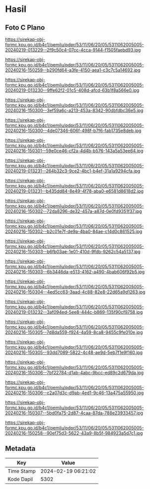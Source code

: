 # Hasil

## Foto C Plano

https://sirekap-obj-formc.kpu.go.id/b4c1/pemilu/pdpr/53/11/06/20/05/5311062005005-20240219-013229--2f9c50c4-07cc-4cca-9144-f1505faebd93.jpg

https://sirekap-obj-formc.kpu.go.id/b4c1/pemilu/pdpr/53/11/06/20/05/5311062005005-20240216-150259--b290fd64-a3fe-4150-aea1-c3c7c5a14692.jpg

https://sirekap-obj-formc.kpu.go.id/b4c1/pemilu/pdpr/53/11/06/20/05/5311062005005-20240219-013230--9ffe62f2-01c5-408d-afcd-63b1f8a566e0.jpg

https://sirekap-obj-formc.kpu.go.id/b4c1/pemilu/pdpr/53/11/06/20/05/5311062005005-20240216-150300--3ef59a6c-a213-453a-8342-90dbfdbc36e5.jpg

https://sirekap-obj-formc.kpu.go.id/b4c1/pemilu/pdpr/53/11/06/20/05/5311062005005-20240216-150300--4de07346-606f-498f-b7f6-fab1735e8deb.jpg

https://sirekap-obj-formc.kpu.go.id/b4c1/pemilu/pdpr/53/11/06/20/05/5311062005005-20240216-150301--59e0ce46-cf2a-4d4b-b576-143a5a53ee64.jpg

https://sirekap-obj-formc.kpu.go.id/b4c1/pemilu/pdpr/53/11/06/20/05/5311062005005-20240219-013231--264b32c3-9ce2-4bc1-b4ef-31a1a9294cfa.jpg

https://sirekap-obj-formc.kpu.go.id/b4c1/pemilu/pdpr/53/11/06/20/05/5311062005005-20240219-013231--b435dd84-8e49-4f78-aba0-e6581d8618d2.jpg

https://sirekap-obj-formc.kpu.go.id/b4c1/pemilu/pdpr/53/11/06/20/05/5311062005005-20240216-150302--72da8296-de32-457a-a87d-0e0fd9351f37.jpg

https://sirekap-obj-formc.kpu.go.id/b4c1/pemilu/pdpr/53/11/06/20/05/5311062005005-20240216-150302--b2c01e7f-de9a-4ba0-84ae-c14d0c861525.jpg

https://sirekap-obj-formc.kpu.go.id/b4c1/pemilu/pdpr/53/11/06/20/05/5311062005005-20240216-150303--b6fb03ae-1e01-410d-9fdb-9262c54a5137.jpg

https://sirekap-obj-formc.kpu.go.id/b4c1/pemilu/pdpr/53/11/06/20/05/5311062005005-20240216-150303--6b3446da-e513-4162-a490-4bab606f92b5.jpg

https://sirekap-obj-formc.kpu.go.id/b4c1/pemilu/pdpr/53/11/06/20/05/5311062005005-20240216-150304--4ed5cc63-3aad-4c88-82e8-22d65a9d1263.jpg

https://sirekap-obj-formc.kpu.go.id/b4c1/pemilu/pdpr/53/11/06/20/05/5311062005005-20240219-013232--3af094ed-5ee8-444c-b869-135f90cf9758.jpg

https://sirekap-obj-formc.kpu.go.id/b4c1/pemilu/pdpr/53/11/06/20/05/5311062005005-20240216-150305--7d8da559-f924-4a59-8ca8-9455c9fe010e.jpg

https://sirekap-obj-formc.kpu.go.id/b4c1/pemilu/pdpr/53/11/06/20/05/5311062005005-20240216-150305--93dd7089-5822-4c48-ae9d-5eb7f1e9f160.jpg

https://sirekap-obj-formc.kpu.go.id/b4c1/pemilu/pdpr/53/11/06/20/05/5311062005005-20240216-150306--7bf22784-d1ab-4abc-9bcc-ed89c2d679da.jpg

https://sirekap-obj-formc.kpu.go.id/b4c1/pemilu/pdpr/53/11/06/20/05/5311062005005-20240216-150306--c2a07d3c-d9ab-4ed1-9c46-13a475a55950.jpg

https://sirekap-obj-formc.kpu.go.id/b4c1/pemilu/pdpr/53/11/06/20/05/5311062005005-20240216-150307--5bd0fa75-2d87-4caa-87da-788e23933457.jpg

https://sirekap-obj-formc.kpu.go.id/b4c1/pemilu/pdpr/53/11/06/20/05/5311062005005-20240216-150258--90ef75d3-5622-43a9-8b5f-984923a5d7c1.jpg


## Metadata

| Key        | Value               |
| ---------- | ------------------- |
| Time Stamp | 2024-02-19 06:21:02 |
| Kode Dapil | 5302                |




